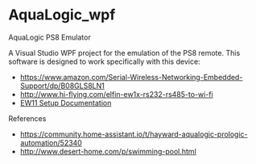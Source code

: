 # AquaLogic_wpf
AquaLogic PS8 Emulator

A Visual Studio WPF project for the emulation of the PS8 remote. This software is designed to work specifically with this device:
- https://www.amazon.com/Serial-Wireless-Networking-Embedded-Support/dp/B08GLS8LN1
- http://www.hi-flying.com/elfin-ew1x-rs232-rs485-to-wi-fi
- [EW11 Setup Documentation](https://drive.google.com/drive/folders/16CwHpYMcVdP3J-kN_7LhGbqwuLWQs0U-?usp=sharing)

References
- https://community.home-assistant.io/t/hayward-aqualogic-prologic-automation/52340
- http://www.desert-home.com/p/swimming-pool.html
